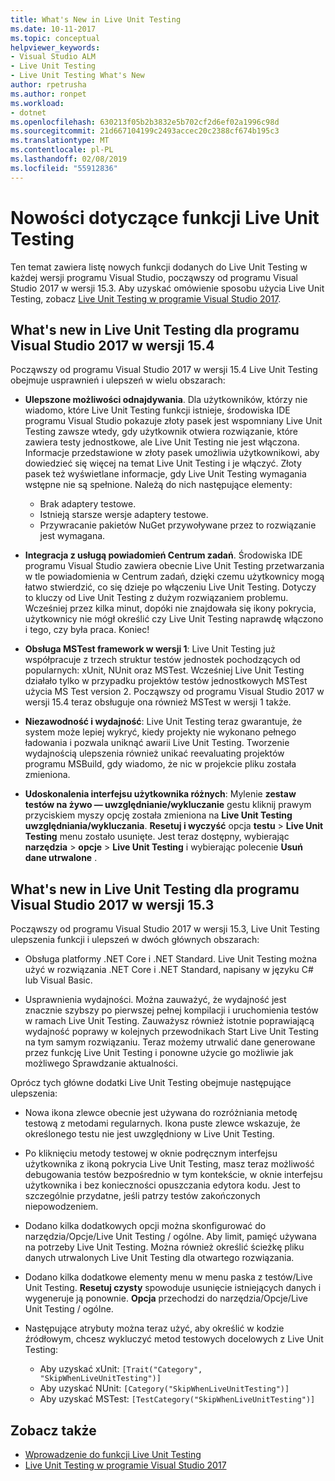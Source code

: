 ```yaml
---
title: What's New in Live Unit Testing
ms.date: 10-11-2017
ms.topic: conceptual
helpviewer_keywords:
- Visual Studio ALM
- Live Unit Testing
- Live Unit Testing What's New
author: rpetrusha
ms.author: ronpet
ms.workload:
- dotnet
ms.openlocfilehash: 630213f05b2b3832e5b702cf2d6ef02a1996c98d
ms.sourcegitcommit: 21d667104199c2493accec20c2388cf674b195c3
ms.translationtype: MT
ms.contentlocale: pl-PL
ms.lasthandoff: 02/08/2019
ms.locfileid: "55912836"
---
```

# <a name="whats-new-in-live-unit-testing"></a>Nowości dotyczące funkcji Live Unit Testing

Ten temat zawiera listę nowych funkcji dodanych do Live Unit Testing w każdej wersji programu Visual Studio, począwszy od programu Visual Studio 2017 w wersji 15.3. Aby uzyskać omówienie sposobu użycia Live Unit Testing, zobacz [Live Unit Testing w programie Visual Studio 2017](live-unit-testing.md).

## <a name="whats-new-in-live-unit-testing-for-visual-studio-2017-version-154"></a>What's new in Live Unit Testing dla programu Visual Studio 2017 w wersji 15.4

Począwszy od programu Visual Studio 2017 w wersji 15.4 Live Unit Testing obejmuje usprawnień i ulepszeń w wielu obszarach:

- **Ulepszone możliwości odnajdywania**. Dla użytkowników, którzy nie wiadomo, które Live Unit Testing funkcji istnieje, środowiska IDE programu Visual Studio pokazuje złoty pasek jest wspomniany Live Unit Testing zawsze wtedy, gdy użytkownik otwiera rozwiązanie, które zawiera testy jednostkowe, ale Live Unit Testing nie jest włączona. Informacje przedstawione w złoty pasek umożliwia użytkownikowi, aby dowiedzieć się więcej na temat Live Unit Testing i je włączyć. Złoty pasek też wyświetlane informacje, gdy Live Unit Testing wymagania wstępne nie są spełnione. Należą do nich następujące elementy:

   - Brak adaptery testowe.
   - Istnieją starsze wersje adaptery testowe.
   - Przywracanie pakietów NuGet przywoływane przez to rozwiązanie jest wymagana. 

- **Integracja z usługą powiadomień Centrum zadań**. Środowiska IDE programu Visual Studio zawiera obecnie Live Unit Testing przetwarzania w tle powiadomienia w Centrum zadań, dzięki czemu użytkownicy mogą łatwo stwierdzić, co się dzieje po włączeniu Live Unit Testing. Dotyczy to kluczy od Live Unit Testing z dużym rozwiązaniem problemu. Wcześniej przez kilka minut, dopóki nie znajdowała się ikony pokrycia, użytkownicy nie mógł określić czy Live Unit Testing naprawdę włączono i tego, czy była praca. Koniec!

- **Obsługa MSTest framework w wersji 1**: Live Unit Testing już współpracuje z trzech struktur testów jednostek pochodzących od popularnych: xUnit, NUnit oraz MSTest. Wcześniej Live Unit Testing działało tylko w przypadku projektów testów jednostkowych MSTest użycia MS Test version 2. Począwszy od programu Visual Studio 2017 w wersji 15.4 teraz obsługuje ona również MSTest w wersji 1 także. 

- **Niezawodność i wydajność**: Live Unit Testing teraz gwarantuje, że system może lepiej wykryć, kiedy projekty nie wykonano pełnego ładowania i pozwala uniknąć awarii Live Unit Testing. Tworzenie wydajnością ulepszenia również unikać reevaluating projektów programu MSBuild, gdy wiadomo, że nic w projekcie pliku została zmieniona.  

- **Udoskonalenia interfejsu użytkownika różnych**:  Mylenie **zestaw testów na żywo — uwzględnianie/wykluczanie** gestu kliknij prawym przyciskiem myszy opcję została zmieniona na **Live Unit Testing uwzględniania/wykluczania**. **Resetuj i wyczyść** opcja **testu** > **Live Unit Testing** menu zostało usunięte. Jest teraz dostępny, wybierając **narzędzia** > **opcje** > **Live Unit Testing** i wybierając polecenie **Usuń dane utrwalone** .

## <a name="whats-new-in-live-unit-testing-for-visual-studio-2017-version-153"></a>What's new in Live Unit Testing dla programu Visual Studio 2017 w wersji 15.3

Począwszy od programu Visual Studio 2017 w wersji 15.3, Live Unit Testing ulepszenia funkcji i ulepszeń w dwóch głównych obszarach:

- Obsługa platformy .NET Core i .NET Standard. Live Unit Testing można użyć w rozwiązania .NET Core i .NET Standard, napisany w języku C# lub Visual Basic.
 
-  Usprawnienia wydajności. Można zauważyć, że wydajność jest znacznie szybszy po pierwszej pełnej kompilacji i uruchomienia testów w ramach Live Unit Testing. Zauważysz również istotnie poprawiającą wydajność poprawy w kolejnych przewodnikach Start Live Unit Testing na tym samym rozwiązaniu. Teraz możemy utrwalić dane generowane przez funkcję Live Unit Testing i ponowne użycie go możliwie jak możliwego Sprawdzanie aktualności. 
 
Oprócz tych główne dodatki Live Unit Testing obejmuje następujące ulepszenia: 

- Nowa ikona zlewce obecnie jest używana do rozróżniania metodę testową z metodami regularnych. Ikona puste zlewce wskazuje, że określonego testu nie jest uwzględniony w Live Unit Testing. 

- Po kliknięciu metody testowej w oknie podręcznym interfejsu użytkownika z ikoną pokrycia Live Unit Testing, masz teraz możliwość debugowania testów bezpośrednio w tym kontekście, w oknie interfejsu użytkownika i bez konieczności opuszczania edytora kodu. Jest to szczególnie przydatne, jeśli patrzy testów zakończonych niepowodzeniem.  

- Dodano kilka dodatkowych opcji można skonfigurować do narzędzia/Opcje/Live Unit Testing / ogólne. Aby limit, pamięć używana na potrzeby Live Unit Testing. Można również określić ścieżkę pliku danych utrwalonych Live Unit Testing dla otwartego rozwiązania. 

- Dodano kilka dodatkowe elementy menu w menu paska z testów/Live Unit Testing. **Resetuj czysty** spowoduje usunięcie istniejących danych i wygeneruje ją ponownie. **Opcja** przechodzi do narzędzia/Opcje/Live Unit Testing / ogólne.
  
- Następujące atrybuty można teraz użyć, aby określić w kodzie źródłowym, chcesz wykluczyć metod testowych docelowych z Live Unit Testing:
   - Aby uzyskać xUnit: `[Trait("Category", "SkipWhenLiveUnitTesting")]`
   - Aby uzyskać NUnit: `[Category("SkipWhenLiveUnitTesting")]`
   - Aby uzyskać MSTest: `[TestCategory("SkipWhenLiveUnitTesting")]`

## <a name="see-also"></a>Zobacz także
- [Wprowadzenie do funkcji Live Unit Testing](live-unit-testing-intro.md)   
- [Live Unit Testing w programie Visual Studio 2017](live-unit-testing.md)
